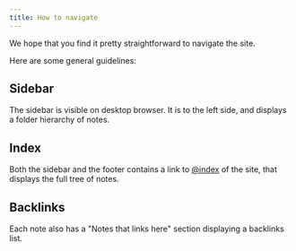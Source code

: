 ```yaml
---
title: How to navigate
---
```


We hope that you find it pretty straightforward to navigate the site. 

Here are some general guidelines: 

## Sidebar

The sidebar is visible on desktop browser. It is to the left side, and displays a folder hierarchy of notes.

## Index

Both the sidebar and the footer contains a link to [@index](@index) of the site, that displays the full tree of notes.

## Backlinks

Each note also has a "Notes that links here" section displaying a backlinks list.

